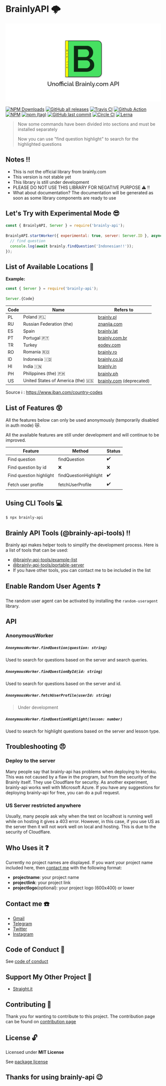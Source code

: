 # BrainlyAPI 🌩️

![brainly-api logo](https://raw.githubusercontent.com/dhanuprys/arts/master/brainly-api.jpg)

[![NPM Downloads](https://img.shields.io/npm/dm/brainly-api?logo=npm)](https://npmjs.com/package/brainly-api)
[![GitHub all releases](https://img.shields.io/github/downloads/dhanuprys/brainly-api/total?label=releases&logo=github)](https://github.com/dhanuprys/brainly-api)
[![Travis CI](https://travis-ci.com/dhanuprys/brainly-api.svg?branch=main)](https://www.travis-ci.com/github/dhanuprys/brainly-api)
[![Github Action](https://github.com/dhanuprys/brainly-api/workflows/test/badge.svg)](https://github.com/dhanuprys/brainly-api/actions)
[![NPM](https://img.shields.io/npm/l/brainly-api)](https://npmjs.com/package/brainly-api)
[![npm (tag)](https://img.shields.io/npm/v/brainly-api/latest?label=brainly-api&logo=npm)](https://npmjs.com/package/brainly-api)
[![GitHub last commit](https://img.shields.io/github/last-commit/dhanuprys/brainly-api?label=github%20last%20commit&logo=github)](https://github.com/dhanuprys/brainly-api)
[![Circle CI](https://circleci.com/gh/dhanuprys/brainly-api.svg?style=shield)](https://circleci.com/gh/dhanuprys/brainly-api)
[![Lerna](https://img.shields.io/badge/maintained%20with-lerna-cc00ff.svg)](https://lerna.js.org/)

> Now some commands have been divided into sections and must be installed separately
> 
> Now you can use "find question highlight" to search for the highlighted questions

## Notes ‼️
- This is not the official library from brainly.com
- This version is not stable yet
- This library is still under development
- PLEASE DO NOT USE THIS LIBRARY FOR NEGATIVE PURPOSE ⚠️ ‼️
- What about documentation? The documentation will be generated as soon as some library components are ready to use

## Let's Try with Experimental Mode 😎
```javascript
const { BrainlyAPI, Server } = require('brainly-api');

BrainlyAPI.startWorker({ experimental: true, server: Server.ID }, async brainly => {
  // find question
  console.log(await brainly.findQuestion('Indonesian!!'));
});
```
## List of Available Locations 📍
**Example:**
```javascript
const { Server } = require('brainly-api');

Server.{Code}
```

Code | Name | Refers to 
---- | ----- | --------
PL | Poland 🇵🇱 | [brainly.pl](https://brainly.pl)
RU | Russian Federation (the) | [znanija.com](https://znanija.com)
ES | Spain | [brainly.lat](https://brainly.lat)
PT | Portugal 🇵🇹 | [brainly.com.br](https://brainly.com.br)
TR | Turkey | [eodev.com](https://eodev.com)
RO | Romania 🇷🇴 | [brainly.ro](https://brainly.ro)
ID | Indonesia 🇮🇩 | [brainly.co.id](https://brainly.co.id)
HI | India 🇮🇳 | [brainly.in](https://brainly.in)
PH | Philippines (the) 🇵🇭 | [brainly.ph](https://brainly.ph)
US | United States of America (the) 🇺🇸 | [brainly.com](https://brainly.com) (deprecated)

Source ℹ️ : https://www.iban.com/country-codes

## List of Features 😲
All the features below can only be used anonymously (temporarily disabled in auth mode) 😿.

All the available features are still under development and will continue to be improved.

Feature | Method | Status
------- | ------ | ------
Find question | findQuestion | ✔️
Find question by id | ❌ | ❌
Find question highlight | findQuestionHighlight | ✔️
Fetch user profile | fetchUserProfile | ✔️

## Using CLI Tools 💻
```bash
$ npx brainly-api
```

## Brainly API Tools (@brainly-api-tools) ‼️
Brainly api makes helper tools to simplify the development process. Here is a list of tools that can be used:
- [@brainly-api-tools/example-list](https://npmjs.com/package/@brainly-api-tools/example-list)
- [@brainly-api-tools/portable-server](https://npmjs.com/package/@brainly-api-tools/portable-server)
- If you have other tools, you can contact me to be included in the list

## Enable Random User Agents ❓
The random user agent can be activated by installing the `random-useragent` library.

## API
### AnonymousWorker

##### `AnonymousWorker.findQuestion(question: string)`
Used to search for questions based on the server and search queries.

##### `AnonymousWorker.findQuestionById(id: string)`
Used to search for questions based on the server and id.

##### `AnonymousWorker.fetchUserProfile(userId: string)`
> Under development
> 
##### `AnonymousWorker.findQuestionHighlight(lesson: number)`
Used to search for highlight questions based on the server and lesson type.

## Troubleshooting 😠
### Deploy to the server
Many people say that brainly-api has problems when deploying to Heroku. This was not caused by a flaw in the program, but from the security of the Brainly itself. They use Cloudflare for security.
As another experiment, brainly-api works well with Microsoft Azure.
If you have any suggestions for deploying brainly-api for free, you can do a pull request.
### US Server restricted anywhere
Usually, many people ask why when the test on localhost is running well while on hosting it gives a 403 error. However, in this case, if you use US as the server then it will not work well on local and hosting. This is due to the security of Cloudflare.

## Who Uses it ❓
Currently no project names are displayed. If you want your project name included here, then [contact me](#contact-me-phone) with the following format:
- **projectname**: your project name
- **projectlink**: your project link
- **projectlogo**(optional): your project logo (600x400) or lower

## Contact me ☎️
- <a href="mailto:dhanuprys@gmail.com">Gmail</a>
- [Telegram](https://t.me/dhanuprys)
- [Twitter](https://twitter.com/dhanuprys)
- [Instagram](https://instagram.com/dhanuprys)

## Code of Conduct 👥
See [code of conduct](https://github.com/dhanuprys/brainly-api/blob/main/CODE_OF_CONDUCT.md)

## Support My Other Project 🔗
- [Straight.it](https://github.com/dhanuprys/straight-it)

## Contributing 📝
Thank you for wanting to contribute to this project. The contribution page can be found on
[contribution page](https://github.com/dhanuprys/brainly-api/blob/main/CONTRIBUTING.md)

## License 🔓
Licensed under **MIT License**

See [package license](https://github.com/dhanuprys/brainly-api/blob/main/LICENSE)

## Thanks for using brainly-api 😉
